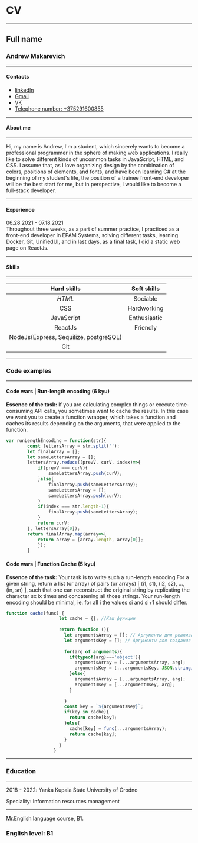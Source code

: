 # CV

---

## Full name
### Andrew Makarevich<br/>

- - - 

#### Contacts<br/>
- [linkedIn](https://www.linkedin.com/in/andrei-makarevich-342b0020a/)<br/>
- [Gmail](mailto:makarevich_as_18@mf.grsu.by)<br/>
- [VK](https://vk.com/id190521646)<br/>
- [Telephone number: +375291600855](tel:+375291600855)

---

#### About me

---


Hi, my name is Andrew, I'm a student, which sincerely wants to become a professional programmer in the sphere of making web applications. I really like to solve different kinds of uncommon tasks in JavaScript, HTML, and CSS. I assume that, as I love organizing design by the combination of colors, positions of elements, and fonts, and have been learning C# at the beginning of my student's life, the position of a trainee front-end developer will be the best start for me, but in perspective, I would like to become a full-stack developer.


---
#### Experience 
06.28.2021 - 07.18.2021<br/>
Throughout three weeks, as a part of summer practice, I practiced as a front-end developer in EPAM Systems, solving different tasks, learning Docker, Git, UnifiedUI, and in last days, as a final task, I did a static web page on ReactJs.

---

#### Skills

---

Hard skills | Soft skills
:---: | :---:
*HTML* | Sociable
CSS | Hardworking
JavaScript | Enthusiastic
ReactJs | Friendly
NodeJs(Express, Sequilize, postgreSQL) | 
Git | 

---

### Code examples

---

#### Code wars | Run-length encoding (6 kyu)

**Essence of the task:** If you are calculating complex things or execute time-consuming API calls, you sometimes want to cache the results. In this case we want you to create a function wrapper, which takes a function and caches its results depending on the arguments, that were applied to the function.

````JavaScript
var runLengthEncoding = function(str){
        const lettersArray = str.split('');
        let finalArray = [];
        let sameLettersArray = [];
        lettersArray.reduce((prevV, curV, index)=>{
            if(prevV === curV){
                sameLettersArray.push(curV);
            }else{
                finalArray.push(sameLettersArray);
                sameLettersArray = [];
                sameLettersArray.push(curV); 
            }
            if(index === str.length-1){
                finalArray.push(sameLettersArray);
            }
            return curV;
        }, lettersArray[0]);
        return finalArray.map(array=>{
            return array = [array.length, array[0]];
            });          
        }
````

#### Code wars | Function Cache (5 kyu)

**Essence of the task:** Your task is to write such a run-length encoding.For a given string, return a list (or array) of pairs (or arrays) [ (i1, s1), (i2, s2), …, (in, sn) ], such that one can reconstruct the original string by replicating the character sx ix times and concatening all those strings. Your run-length encoding should be minimal, ie. for all i the values si and si+1 should differ.

````JavaScript
function cache(func) {
                    let cache = {}; //Кэш функции
                  
                    return function (){
                      let argumentsArray = []; // Аргументы для реализаци функции
                      let argumentsKey = []; // Аргументы для создания и поиска уникального ключа
                      
                      for(arg of arguments){
                        if(typeof(arg)==='object'){
                          argumentsArray = [...argumentsArray, arg];
                          argumentsKey = [...argumentsKey, JSON.stringify(arg)];
                        }else{
                          argumentsArray = [...argumentsArray, arg];
                          argumentsKey = [...argumentsKey, arg];
                        }
                        
                      }
                      const key = `${argumentsKey}`;
                      if(key in cache){
                        return cache[key];
                      }else{
                        cache[key] = func(...argumentsArray);
                        return cache[key];
                      }
                    }
                  }
````

---
### Education

---
2018 - 2022: Yanka Kupala State University of Grodno

Speciality: Information resources management

---
Mr.English language course, B1.

### English level: B1